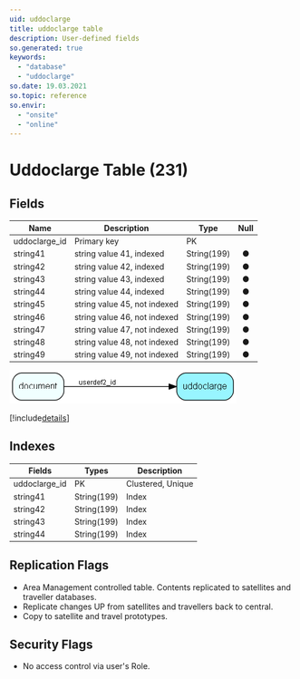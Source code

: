 ```yaml
---
uid: uddoclarge
title: uddoclarge table
description: User-defined fields
so.generated: true
keywords:
  - "database"
  - "uddoclarge"
so.date: 19.03.2021
so.topic: reference
so.envir:
  - "onsite"
  - "online"
---
```


# Uddoclarge Table (231)

## Fields

| Name | Description | Type | Null |
|------|-------------|------|:----:|
|uddoclarge\_id|Primary key|PK| |
|string41|string value 41, indexed|String(199)|&#x25CF;|
|string42|string value 42,  indexed|String(199)|&#x25CF;|
|string43|string value 43, indexed|String(199)|&#x25CF;|
|string44|string value 44, indexed|String(199)|&#x25CF;|
|string45|string value 45, not indexed|String(199)|&#x25CF;|
|string46|string value 46, not indexed|String(199)|&#x25CF;|
|string47|string value 47, not indexed|String(199)|&#x25CF;|
|string48|string value 48, not indexed|String(199)|&#x25CF;|
|string49|string value 49, not indexed|String(199)|&#x25CF;|


![uddoclarge table relationship diagram](media\uddoclarge.png)

[!include[details](./includes/uddoclarge.md)]

## Indexes

| Fields | Types | Description |
|--------|-------|-------------|
|uddoclarge\_id |PK |Clustered, Unique |
|string41 |String(199) |Index |
|string42 |String(199) |Index |
|string43 |String(199) |Index |
|string44 |String(199) |Index |

## Replication Flags

* Area Management controlled table. Contents replicated to satellites and traveller databases.
* Replicate changes UP from satellites and travellers back to central.
* Copy to satellite and travel prototypes.

## Security Flags

* No access control via user's Role.

